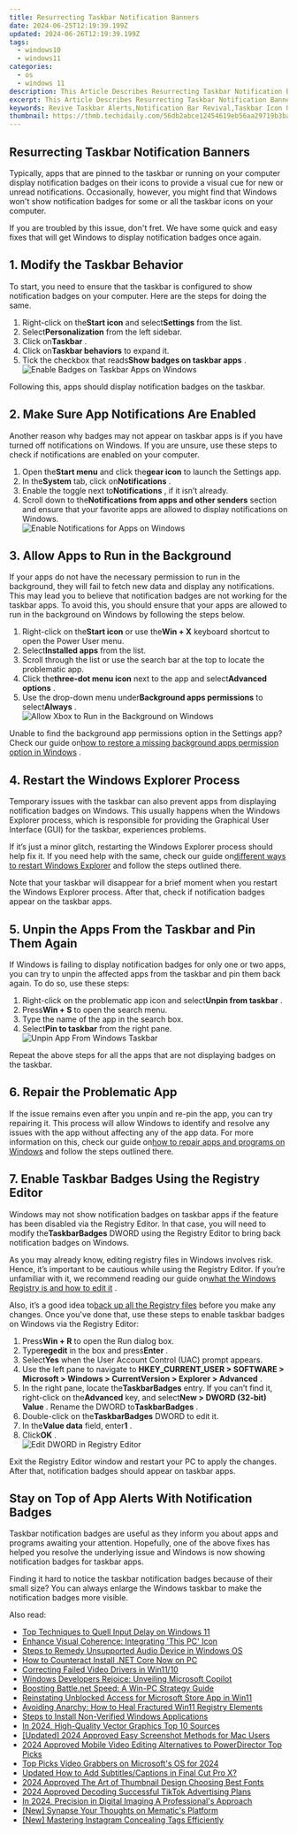 ```yaml
---
title: Resurrecting Taskbar Notification Banners
date: 2024-06-25T12:19:39.199Z
updated: 2024-06-26T12:19:39.199Z
tags:
  - windows10
  - windows11
categories:
  - os
  - windows 11
description: This Article Describes Resurrecting Taskbar Notification Banners
excerpt: This Article Describes Resurrecting Taskbar Notification Banners
keywords: Revive Taskbar Alerts,Notification Bar Revival,Taskbar Icon Update,Restore Windows Tip,NotifyBar Relaunch,Icon Banner Resurrect,System Tips Reactivation
thumbnail: https://thmb.techidaily.com/56db2abce12454619eb56aa29719b3ba982081a7573c4ec93a0c358d91bb966c.jpg
---
```


## Resurrecting Taskbar Notification Banners

 Typically, apps that are pinned to the taskbar or running on your computer display notification badges on their icons to provide a visual cue for new or unread notifications. Occasionally, however, you might find that Windows won't show notification badges for some or all the taskbar icons on your computer.

 If you are troubled by this issue, don't fret. We have some quick and easy fixes that will get Windows to display notification badges once again.

## 1\. Modify the Taskbar Behavior

 To start, you need to ensure that the taskbar is configured to show notification badges on your computer. Here are the steps for doing the same.

1. Right-click on the**Start icon** and select**Settings** from the list.
2. Select**Personalization** from the left sidebar.
3. Click on**Taskbar** .
4. Click on**Taskbar behaviors** to expand it.
5. Tick the checkbox that reads**Show badges on taskbar apps** .  
![Enable Badges on Taskbar Apps on Windows](https://static1.makeuseofimages.com/wordpress/wp-content/uploads/2023/04/enable-badges-on-taskbar-apps-on-windows.jpg)

 Following this, apps should display notification badges on the taskbar.

## 2\. Make Sure App Notifications Are Enabled

 Another reason why badges may not appear on taskbar apps is if you have turned off notifications on Windows. If you are unsure, use these steps to check if notifications are enabled on your computer.

1. Open the**Start menu** and click the**gear icon** to launch the Settings app.
2. In the**System** tab, click on**Notifications** .
3. Enable the toggle next to**Notifications** , if it isn’t already.
4. Scroll down to the**Notifications from apps and other senders** section and ensure that your favorite apps are allowed to display notifications on Windows.  
![Enable Notifications for Apps on Windows](https://static1.makeuseofimages.com/wordpress/wp-content/uploads/2023/04/enable-notifications-for-apps-on-windows.jpg)

## 3\. Allow Apps to Run in the Background

 If your apps do not have the necessary permission to run in the background, they will fail to fetch new data and display any notifications. This may lead you to believe that notification badges are not working for the taskbar apps. To avoid this, you should ensure that your apps are allowed to run in the background on Windows by following the steps below.

1. Right-click on the**Start icon** or use the**Win + X** keyboard shortcut to open the Power User menu.
2. Select**Installed apps** from the list.
3. Scroll through the list or use the search bar at the top to locate the problematic app.
4. Click the**three-dot menu icon** next to the app and select**Advanced options** .
5. Use the drop-down menu under**Background apps permissions** to select**Always** .  
![Allow Xbox to Run in the Background on Windows](https://static1.makeuseofimages.com/wordpress/wp-content/uploads/2023/04/allow-xbox-to-run-in-the-background-on-windows.jpg)

 Unable to find the background app permissions option in the Settings app? Check our guide on[how to restore a missing background apps permission option in Windows](https://www.makeuseof.com/windows-11-restore-background-apps-permissions/) .

## 4\. Restart the Windows Explorer Process

 Temporary issues with the taskbar can also prevent apps from displaying notification badges on Windows. This usually happens when the Windows Explorer process, which is responsible for providing the Graphical User Interface (GUI) for the taskbar, experiences problems.

 If it’s just a minor glitch, restarting the Windows Explorer process should help fix it. If you need help with the same, check our guide on[different ways to restart Windows Explorer](https://www.makeuseof.com/ways-to-restart-file-explorer-windows-10/) and follow the steps outlined there.

 Note that your taskbar will disappear for a brief moment when you restart the Windows Explorer process. After that, check if notification badges appear on the taskbar apps.

## 5\. Unpin the Apps From the Taskbar and Pin Them Again

 If Windows is failing to display notification badges for only one or two apps, you can try to unpin the affected apps from the taskbar and pin them back again. To do so, use these steps:

1. Right-click on the problematic app icon and select**Unpin from taskbar** .
2. Press**Win + S** to open the search menu.
3. Type the name of the app in the search box.
4. Select**Pin to taskbar** from the right pane.  
![Unpin App From Windows Taskbar](https://static1.makeuseofimages.com/wordpress/wp-content/uploads/2023/04/unpin-app-from-windows-taskbar.jpg)

 Repeat the above steps for all the apps that are not displaying badges on the taskbar.

## 6\. Repair the Problematic App

 If the issue remains even after you unpin and re-pin the app, you can try repairing it. This process will allow Windows to identify and resolve any issues with the app without affecting any of the app data. For more information on this, check our guide on[how to repair apps and programs on Windows](https://www.makeuseof.com/windows-repair-apps-programs/) and follow the steps outlined there.

## 7\. Enable Taskbar Badges Using the Registry Editor

 Windows may not show notification badges on taskbar apps if the feature has been disabled via the Registry Editor. In that case, you will need to modify the**TaskbarBadges** DWORD using the Registry Editor to bring back notification badges on Windows.

 As you may already know, editing registry files in Windows involves risk. Hence, it’s important to be cautious while using the Registry Editor. If you’re unfamiliar with it, we recommend reading our guide on[what the Windows Registry is and how to edit it](https://www.makeuseof.com/tag/what-is-the-windows-registry-editor-and-how-do-i-use-it-makeuseof-explains/) .

 Also, it’s a good idea to[back up all the Registry files](https://www.makeuseof.com/tag/backup-restore-windows-registry/) before you make any changes. Once you've done that, use these steps to enable taskbar badges on Windows via the Registry Editor:

1. Press**Win + R** to open the Run dialog box.
2. Type**regedit** in the box and press**Enter** .
3. Select**Yes** when the User Account Control (UAC) prompt appears.
4. Use the left pane to navigate to **HKEY\_CURRENT\_USER > SOFTWARE > Microsoft > Windows > CurrentVersion > Explorer > Advanced** .
5. In the right pane, locate the**TaskbarBadges** entry. If you can’t find it, right-click on the**Advanced** key, and select**New > DWORD (32-bit) Value** . Rename the DWORD to**TaskbarBadges** .
6. Double-click on the**TaskbarBadges** DWORD to edit it.
7. In the**Value data** field, enter**1** .
8. Click**OK** .  
![Edit DWORD in Registry Editor](https://static1.makeuseofimages.com/wordpress/wp-content/uploads/2023/04/edit-dword-in-registry-editor.jpg)

 Exit the Registry Editor window and restart your PC to apply the changes. After that, notification badges should appear on taskbar apps.

## Stay on Top of App Alerts With Notification Badges

 Taskbar notification badges are useful as they inform you about apps and programs awaiting your attention. Hopefully, one of the above fixes has helped you resolve the underlying issue and Windows is now showing notification badges for taskbar apps.

 Finding it hard to notice the taskbar notification badges because of their small size? You can always enlarge the Windows taskbar to make the notification badges more visible.


<ins class="adsbygoogle"
     style="display:block"
     data-ad-format="autorelaxed"
     data-ad-client="ca-pub-7571918770474297"
     data-ad-slot="1223367746"></ins>



<ins class="adsbygoogle"
     style="display:block"
     data-ad-client="ca-pub-7571918770474297"
     data-ad-slot="8358498916"
     data-ad-format="auto"
     data-full-width-responsive="true"></ins>

<span class="atpl-alsoreadstyle">Also read:</span>
<div><ul>
<li><a href="https://windows11.techidaily.com/top-techniques-to-quell-input-delay-on-windows-11/"><u>Top Techniques to Quell Input Delay on Windows 11</u></a></li>
<li><a href="https://windows11.techidaily.com/enhance-visual-coherence-integrating-this-pc-icon/"><u>Enhance Visual Coherence: Integrating 'This PC' Icon</u></a></li>
<li><a href="https://windows11.techidaily.com/steps-to-remedy-unsupported-audio-device-in-windows-os/"><u>Steps to Remedy Unsupported Audio Device in Windows OS</u></a></li>
<li><a href="https://windows11.techidaily.com/how-to-counteract-install-net-core-now-on-pc/"><u>How to Counteract Install .NET Core Now on PC</u></a></li>
<li><a href="https://windows11.techidaily.com/correcting-failed-video-drivers-in-win1110/"><u>Correcting Failed Video Drivers in Win11/10</u></a></li>
<li><a href="https://windows11.techidaily.com/windows-developers-rejoice-unveiling-microsoft-copilot/"><u>Windows Developers Rejoice: Unveiling Microsoft Copilot</u></a></li>
<li><a href="https://windows11.techidaily.com/boosting-battlenet-speed-a-win-pc-strategy-guide/"><u>Boosting Battle.net Speed: A Win-PC Strategy Guide</u></a></li>
<li><a href="https://windows11.techidaily.com/reinstating-unblocked-access-for-microsoft-store-app-in-win11/"><u>Reinstating Unblocked Access for Microsoft Store App in Win11</u></a></li>
<li><a href="https://windows11.techidaily.com/avoiding-anarchy-how-to-heal-fractured-win11-registry-elements/"><u>Avoiding Anarchy: How to Heal Fractured Win11 Registry Elements</u></a></li>
<li><a href="https://windows11.techidaily.com/steps-to-install-non-verified-windows-applications/"><u>Steps to Install Non-Verified Windows Applications</u></a></li>
<li><a href="https://some-knowledge.techidaily.com/in-2024-high-quality-vector-graphics-top-10-sources/"><u>In 2024, High-Quality Vector Graphics  Top 10 Sources</u></a></li>
<li><a href="https://video-capture.techidaily.com/updated-2024-approved-easy-screenshot-methods-for-mac-users/"><u>[Updated] 2024 Approved  Easy Screenshot Methods for Mac Users</u></a></li>
<li><a href="https://smart-video-editing.techidaily.com/2024-approved-mobile-video-editing-alternatives-to-powerdirector-top-picks/"><u>2024 Approved Mobile Video Editing Alternatives to PowerDirector Top Picks</u></a></li>
<li><a href="https://visual-screen-recording.techidaily.com/top-picks-video-grabbers-on-microsofts-os-for-2024/"><u>Top Picks  Video Grabbers on Microsoft's OS for 2024</u></a></li>
<li><a href="https://ai-vdieo-software.techidaily.com/updated-how-to-add-subtitlescaptions-in-final-cut-pro-x/"><u>Updated How to Add Subtitles/Captions in Final Cut Pro X?</u></a></li>
<li><a href="https://youtube-help.techidaily.com/2024-approved-the-art-of-thumbnail-design-choosing-best-fonts/"><u>2024 Approved  The Art of Thumbnail Design  Choosing Best Fonts</u></a></li>
<li><a href="https://tiktok-clips.techidaily.com/2024-approved-decoding-successful-tiktok-advertising-plans/"><u>2024 Approved  Decoding Successful TikTok Advertising Plans</u></a></li>
<li><a href="https://video-screen-grab.techidaily.com/in-2024-precision-in-digital-imaging-a-professionals-approach/"><u>In 2024, Precision in Digital Imaging  A Professional's Approach</u></a></li>
<li><a href="https://some-guidance.techidaily.com/new-synapse-your-thoughts-on-mematics-platform/"><u>[New] Synapse Your Thoughts on Mematic's Platform</u></a></li>
<li><a href="https://instagram-video-files.techidaily.com/new-mastering-instagram-concealing-tags-efficiently/"><u>[New] Mastering Instagram  Concealing Tags Efficiently</u></a></li>
</ul></div>

